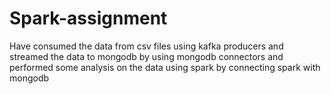 # Spark-assignment

Have consumed the data from csv files using kafka producers and streamed the data to mongodb by using mongodb connectors and performed some analysis on the data
using spark by connecting spark with mongodb
